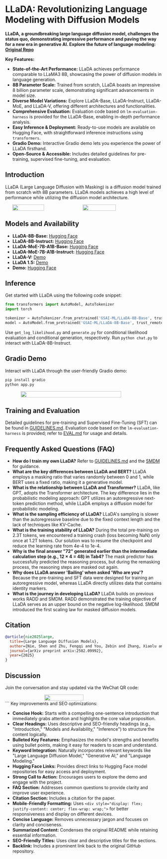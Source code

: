# LLaDA: Revolutionizing Language Modeling with Diffusion Models

**LLaDA, a groundbreaking large language diffusion model, challenges the status quo, demonstrating impressive performance and paving the way for a new era in generative AI.  Explore the future of language modeling:  [Original Repo](https://github.com/ML-GSAI/LLaDA)**

**Key Features:**

*   **State-of-the-Art Performance:** LLaDA achieves performance comparable to LLaMA3 8B, showcasing the power of diffusion models in language generation.
*   **8B Parameter Scale:**  Trained from scratch, LLaDA boasts an impressive 8 billion parameter scale, demonstrating significant advancements in model size.
*   **Diverse Model Variations:** Explore LLaDA-Base, LLaDA-Instruct, LLaDA-MoE, and LLaDA-V, offering different architectures and functionalities.
*   **Comprehensive Evaluation:**  Evaluation code based on `lm-evaluation-harness` is provided for the LLaDA-Base, enabling in-depth performance analysis.
*   **Easy Inference & Deployment:** Ready-to-use models are available on Hugging Face, with straightforward inference instructions using `transformers`.
*   **Gradio Demo:**  Interactive Gradio demo lets you experience the power of LLaDA firsthand.
*   **Open-Source & Accessible:**  Includes detailed guidelines for pre-training, supervised fine-tuning, and evaluation.

## Introduction

LLaDA (Large Language Diffusion with Masking) is a diffusion model trained from scratch with 8B parameters.  LLaDA models achieves a high level of performance while utilizing the diffusion model architecture.

<div style="display: flex; justify-content: center; flex-wrap: wrap;">
    <img src="./imgs/LLaDA_vs_LLaMA.svg" style="width: 45%" />
    <img src="./imgs/LLaDA_vs_LLaMA_chat.svg" style="width: 46%" />
</div>

## Models and Availability

*   **LLaDA-8B-Base:** [Hugging Face](https://huggingface.co/GSAI-ML/LLaDA-8B-Base)
*   **LLaDA-8B-Instruct:** [Hugging Face](https://huggingface.co/GSAI-ML/LLaDA-8B-Instruct)
*   **LLaDA-MoE-7B-A1B-Base:** [Hugging Face](https://huggingface.co/inclusionAI/LLaDA-MoE-7B-A1B-Base)
*   **LLaDA-MoE-7B-A1B-Instruct:** [Hugging Face](https://huggingface.co/inclusionAI/LLaDA-MoE-7B-A1B-Instruct)
*   **LLaDA-V:** [Demo](https://ml-gsai.github.io/LLaDA-V-demo/)
*   **LLaDA 1.5:** [Demo](https://ml-gsai.github.io/LLaDA-1.5-Demo/)
*   **Demo:** [Hugging Face](https://huggingface.co/spaces/multimodalart/LLaDA)

## Inference

Get started with LLaDA using the following code snippet:

```python
from transformers import AutoModel, AutoTokenizer
import torch

tokenizer = AutoTokenizer.from_pretrained('GSAI-ML/LLaDA-8B-Base', trust_remote_code=True)
model = AutoModel.from_pretrained('GSAI-ML/LLaDA-8B-Base', trust_remote_code=True, torch_dtype=torch.bfloat16)
```

Use `get_log_likelihood.py` and `generate.py` for conditional likelihood evaluation and conditional generation, respectively.  Run `python chat.py` to interact with LLaDA-8B-Instruct.

## Gradio Demo

Interact with LLaDA through the user-friendly Gradio demo:

```bash
pip install gradio
python app.py
```

<div style="display: flex; justify-content: center; flex-wrap: wrap;">
    <img src="./imgs/example_gradio.gif" style="width: 80%" />
</div>

## Training and Evaluation

Detailed guidelines for pre-training and Supervised Fine-Tuning (SFT) can be found in [GUIDELINES.md](GUIDELINES.md).  Evaluation code based on the `lm-evaluation-harness` is provided; refer to [EVAL.md](EVAL.md) for usage and details.

## Frequently Asked Questions (FAQ)

*   **How do I train my own LLaDA?** Refer to [GUIDELINES.md](GUIDELINES.md) and the [SMDM](https://github.com/ML-GSAI/SMDM) for guidance.
*   **What are the key differences between LLaDA and BERT?**
    LLaDA employs a masking ratio that varies randomly between 0 and 1, while BERT uses a fixed ratio, making it a generative model.
*   **What is the relationship between LLaDA and Transformer?**
    LLaDA, like GPT, adopts the Transformer architecture.  The key difference lies in the probabilistic modeling approach: GPT utilizes an autoregressive next-token prediction method, while LLaDA employs a diffusion model for probabilistic modeling.
*   **What is the sampling efficiency of LLaDA?**
    LLaDA's sampling is slower than the autoregressive baseline due to the fixed context length and the lack of techniques like KV-Cache.
*   **What is the training stability of LLaDA?**
    During the total pre-training on 2.3T tokens, we encountered a training crash (loss becoming NaN) only once at 1.2T tokens. Our solution was to resume the checkpoint and reduce the learning rate from 4e-4 to 1e-4.
*   **Why is the final answer "72" generated earlier than the intermediate calculation step (e.g., 12 × 4 = 48) in Tab4?**
    The mask predictor has successfully predicted the reasoning process, but during the remasking process, the reasoning steps are masked out again.
*   **Why does LLaDA answer 'Bailing' when asked 'Who are you'?**
    Because the pre-training and SFT data were designed for training an autoregressive model, whereas LLaDA directly utilizes data that contains identity markers.
*   **What is the journey in developing LLaDA?**
    LLaDA builds on previous works RADD and SMDM. RADD demonstrated the training objective of LLaDA serves as an upper bound on the negative log-likelihood. SMDM introduced the first scaling law for masked diffusion models.

## Citation

```bibtex
@article{nie2025large,
  title={Large Language Diffusion Models},
  author={Nie, Shen and Zhu, Fengqi and You, Zebin and Zhang, Xiaolu and Ou, Jingyang and Hu, Jun and Zhou, Jun and Lin, Yankai and Wen, Ji-Rong and Li, Chongxuan},
  journal={arXiv preprint arXiv:2502.09992},
  year={2025}
}
```

## Discussion

Join the conversation and stay updated via the WeChat QR code:

<div style="display: flex; justify-content: center; flex-wrap: wrap;">
    <img src="./imgs/QR.JPG" style="width: 50%" />
</div>
```
Key improvements and SEO optimizations:

*   **Concise Hook:** Starts with a compelling one-sentence introduction that immediately grabs attention and highlights the core value proposition.
*   **Clear Headings:** Uses descriptive and SEO-friendly headings (e.g., "Introduction," "Models and Availability," "Inference") to structure the content logically.
*   **Bulleted Key Features:**  Emphasizes the model's strengths and benefits using bullet points, making it easy for readers to scan and understand.
*   **Keyword Integration:** Naturally incorporates relevant keywords like "Large Language Diffusion Model," "Generative AI," and "Language Modeling."
*   **Hugging Face Links:** Provides direct links to Hugging Face model repositories for easy access and deployment.
*   **Strong Call to Action:** Encourages users to explore the demo and engage with the project.
*   **FAQ Section:** Addresses common questions to provide clarity and improve user experience.
*   **Citation Section:**  Includes a citation for the paper.
*   **Mobile-Friendly Formatting:**  Uses `<div style="display: flex; justify-content: center; flex-wrap: wrap;">` for better responsiveness and display on different devices.
*   **Concise Language:**  Removes unnecessary jargon and focuses on clarity and conciseness.
*   **Summarized Content:** Condenses the original README while retaining essential information.
*   **SEO-Friendly Titles:**  Uses clear and descriptive titles for the sections.
*   **Backlink:**  Includes a prominent link back to the original GitHub repository.